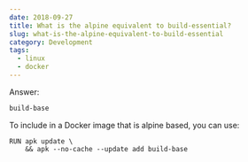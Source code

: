 ```yaml
---
date: 2018-09-27
title: What is the alpine equivalent to build-essential?
slug: what-is-the-alpine-equivalent-to-build-essential
category: Development
tags:
  - linux
  - docker
---
```


Answer: 

```bash
build-base
```

To include in a Docker image that is alpine based, you can use: 

```docker
RUN apk update \
    && apk --no-cache --update add build-base 
```